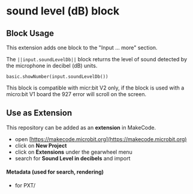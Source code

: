 # sound level (dB) block

## Block Usage

This extension adds one block to the "Input ... more" section.

The ``||input.soundLevelDb||`` block returns the level of sound detected by the microphone in decibel (dB) units.

```blocks
basic.showNumber(input.soundLevelDb())
```

This block is compatible with micr:bit V2 only, if the block is used with a micro:bit V1 board the 927 error will scroll on the screen.

## Use as Extension

This repository can be added as an **extension** in MakeCode.

* open [https://makecode.microbit.org](https://makecode.microbit.org)
* click on **New Project**
* click on **Extensions** under the gearwheel menu
* search for **Sound Level in decibels** and import

#### Metadata (used for search, rendering)

* for PXT/
<script src="https://makecode.com/gh-pages-embed.js"></script><script>makeCodeRender("{{ site.makecode.home_url }}", "{{ site.github.owner_name }}/{{ site.github.repository_name }}");</script>
